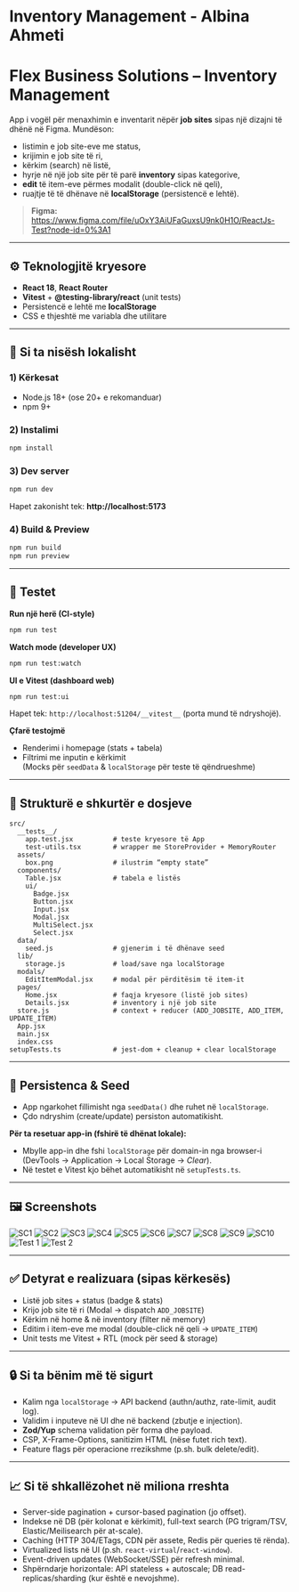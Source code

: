 # Inventory Management - Albina Ahmeti

# Flex Business Solutions – Inventory Management

App i vogël për menaxhimin e inventarit nëpër **job sites** sipas një dizajni të dhënë në Figma. Mundëson:
- listimin e job site-eve me status,
- krijimin e job site të ri,
- kërkim (search) në listë,
- hyrje në një job site për të parë **inventory** sipas kategorive,
- **edit** të item-eve përmes modalit (double-click në qeli),
- ruajtje të të dhënave në **localStorage** (persistencë e lehtë).

> **Figma:** https://www.figma.com/file/uOxY3AiUFaGuxsU9nk0H1O/ReactJs-Test?node-id=0%3A1

---

## ⚙️ Teknologjitë kryesore
- **React 18**, **React Router**
- **Vitest** + **@testing-library/react** (unit tests)
- Persistencë e lehtë me **localStorage**
- CSS e thjeshtë me variabla dhe utilitare

---

## 🚀 Si ta nisësh lokalisht

### 1) Kërkesat
- Node.js 18+ (ose 20+ e rekomanduar)
- npm 9+

### 2) Instalimi
```bash
npm install
```

### 3) Dev server
```bash
npm run dev
```
Hapet zakonisht tek: **http://localhost:5173**

### 4) Build & Preview
```bash
npm run build
npm run preview
```

---

## 🧪 Testet

**Run një herë (CI-style)**
```bash
npm run test
```

**Watch mode (developer UX)**
```bash
npm run test:watch
```

**UI e Vitest (dashboard web)**  
```bash
npm run test:ui
```

Hapet tek: `http://localhost:51204/__vitest__` (porta mund të ndryshojë).

**Çfarë testojmë**
- Renderimi i homepage (stats + tabela)
- Filtrimi me inputin e kërkimit  
  (Mocks për `seedData` & `localStorage` për teste të qëndrueshme)

---

## 📁 Strukturë e shkurtër e dosjeve
```text
src/
  __tests__/
    app.test.jsx          # teste kryesore të App
    test-utils.tsx        # wrapper me StoreProvider + MemoryRouter
  assets/
    box.png               # ilustrim “empty state”
  components/
    Table.jsx             # tabela e listës
    ui/
      Badge.jsx
      Button.jsx
      Input.jsx
      Modal.jsx
      MultiSelect.jsx
      Select.jsx
  data/
    seed.js               # gjenerim i të dhënave seed
  lib/
    storage.js            # load/save nga localStorage
  modals/
    EditItemModal.jsx     # modal për përditësim të item-it
  pages/
    Home.jsx              # faqja kryesore (listë job sites)
    Details.jsx           # inventory i një job site
  store.js                # context + reducer (ADD_JOBSITE, ADD_ITEM, UPDATE_ITEM)
  App.jsx
  main.jsx
  index.css
setupTests.ts             # jest-dom + cleanup + clear localStorage
```

---

## 💾 Persistenca & Seed
- App ngarkohet fillimisht nga `seedData()` dhe ruhet në `localStorage`.
- Çdo ndryshim (create/update) persiston automatikisht.

**Për ta resetuar app-in (fshirë të dhënat lokale):**
- Mbylle app-in dhe fshi `localStorage` për domain-in nga browser-i  
  (DevTools → Application → Local Storage → *Clear*).  
- Në testet e Vitest kjo bëhet automatikisht në `setupTests.ts`.

---

## 🖼️ Screenshots

![SC1](./SC1.png)
![SC2](./SC2.png)
![SC3](./SC3.png)
![SC4](./SC4.png)
![SC5](./SC5.png)
![SC6](./SC6.png)
![SC7](./SC7.png)
![SC8](./SC8.png)
![SC9](./SC9.png)
![SC10](./SC10.png)
![Test 1](./Test1.png)
![Test 2](./Test2.png)

---

## ✅ Detyrat e realizuara (sipas kërkesës)
- Listë job sites + status (badge & stats)
- Krijo job site të ri (Modal → dispatch `ADD_JOBSITE`)
- Kërkim në home & në inventory (filter në memory)
- Editim i item-eve me modal (double-click në qeli → `UPDATE_ITEM`)
- Unit tests me Vitest + RTL (mock për seed & storage)

---

## 🔒 Si ta bënim më të sigurt
- Kalim nga `localStorage` → API backend (authn/authz, rate-limit, audit log).
- Validim i inputeve në UI dhe në backend (zbutje e injection).
- **Zod/Yup** schema validation për forma dhe payload.
- CSP, X-Frame-Options, sanitizim HTML (nëse futet rich text).
- Feature flags për operacione rrezikshme (p.sh. bulk delete/edit).

---

## 📈 Si të shkallëzohet në miliona rreshta
- Server-side pagination + cursor-based pagination (jo offset).
- Indekse në DB (për kolonat e kërkimit), full-text search (PG trigram/TSV, Elastic/Meilisearch për at-scale).
- Caching (HTTP 304/ETags, CDN për assete, Redis për queries të rënda).
- Virtualized lists në UI (p.sh. `react-virtual`/`react-window`).
- Event-driven updates (WebSocket/SSE) për refresh minimal.
- Shpërndarje horizontale: API stateless + autoscale; DB read-replicas/sharding (kur është e nevojshme).


